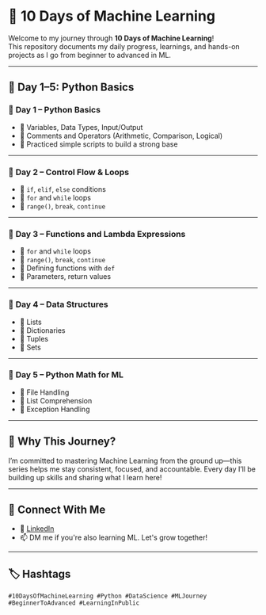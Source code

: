 # 💯 10 Days of Machine Learning

Welcome to my journey through **10 Days of Machine Learning**!  
This repository documents my daily progress, learnings, and hands-on projects as I go from beginner to advanced in ML.

---

## 🔢 Day 1–5: Python Basics

### 📅 **Day 1 – Python Basics**
- 🔹 Variables, Data Types, Input/Output
- 🔹 Comments and Operators (Arithmetic, Comparison, Logical)
- 🔹 Practiced simple scripts to build a strong base

---

### 📅 **Day 2 – Control Flow & Loops**
- 🔹 `if`, `elif`, `else` conditions
- 🔹 `for` and `while` loops
- 🔹 `range()`, `break`, `continue`

---

### 📅 **Day 3 – Functions and Lambda Expressions**
- 🔹 `for` and `while` loops
- 🔹 `range()`, `break`, `continue`
- 🔹 Defining functions with `def`
- 🔹 Parameters, return values

---

### 📅 **Day 4 – Data Structures**
- 🔹 Lists
- 🔹 Dictionaries
- 🔹 Tuples
- 🔹 Sets

---

### 📅 **Day 5 – Python Math for ML**
- 🔹 File Handling
- 🔹 List Comprehension
- 🔹 Exception Handling

---

## 📌 Why This Journey?
I’m committed to mastering Machine Learning from the ground up—this series helps me stay consistent, focused, and accountable. Every day I’ll be building up skills and sharing what I learn here!

---

## 🚀 Connect With Me
- 🔗 [LinkedIn](https://www.linkedin.com/in/uzma-khatun-88b990334)
- 📫 DM me if you're also learning ML. Let's grow together!

---

## 🏷️ Hashtags
`#10DaysOfMachineLearning #Python #DataScience #MLJourney #BeginnerToAdvanced #LearningInPublic`

